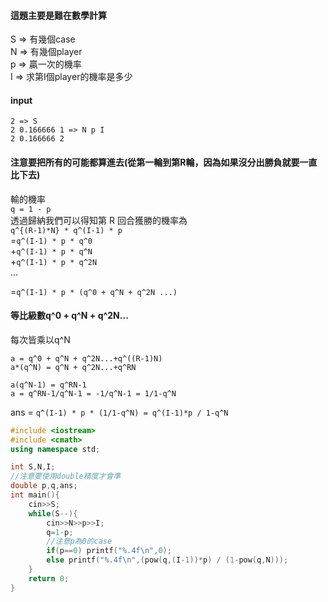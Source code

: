 #### 這題主要是難在數學計算  
S => 有幾個case  
N => 有幾個player  
p => 贏一次的機率  
I => 求第I個player的機率是多少  

#### input
```
2 => S
2 0.166666 1 => N p I
2 0.166666 2
```

#### 注意要把所有的可能都算進去(從第一輪到第R輪，因為如果沒分出勝負就要一直比下去)
輸的機率  
`q = 1 - p`  
透過歸納我們可以得知第 R 回合獲勝的機率為    
`q^{(R-1)*N} * q^(I-1) * p`   
=`q^(I-1) * p * q^0`   
+`q^(I-1) * p * q^N`  
+`q^(I-1) * p * q^2N`  
...    

=`q^(I-1) * p * (q^0 + q^N + q^2N ...)`   

#### 等比級數q^0 + q^N + q^2N...
每次皆乘以q^N  
```
a = q^0 + q^N + q^2N...+q^((R-1)N)
a*(q^N) = q^N + q^2N...+q^RN

a(q^N-1) = q^RN-1
a = q^RN-1/q^N-1 = -1/q^N-1 = 1/1-q^N
```

ans = `q^(I-1) * p * (1/1-q^N) = q^(I-1)*p / 1-q^N`

```cpp
#include <iostream>
#include <cmath>
using namespace std;

int S,N,I;
//注意要使用double精度才會準 
double p,q,ans;
int main(){
	cin>>S;
	while(S--){
		cin>>N>>p>>I;
		q=1-p;
		//注意p為0的case 
		if(p==0) printf("%.4f\n",0);
		else printf("%.4f\n",(pow(q,(I-1))*p) / (1-pow(q,N)));
	}
	return 0;
} 
```

